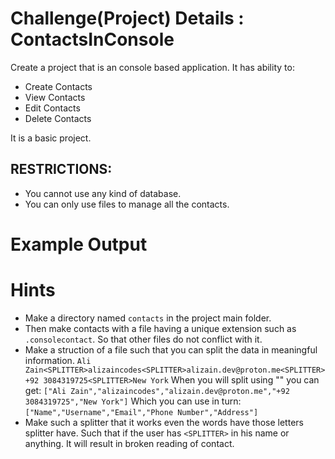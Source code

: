 # Challenge(Project) Details : ContactsInConsole

Create a project that is an console based application.
It has ability to:
- Create Contacts
- View Contacts
- Edit Contacts
- Delete Contacts

It is a basic project. 

## RESTRICTIONS:
- You cannot use any kind of database.
- You can only use files to manage all the contacts.

# Example Output 

# Hints
- Make a directory named `contacts` in the project main folder.
- Then make contacts with a file having a unique extension such as `.consolecontact`. So that other files do not conflict with it.
- Make a struction of a file such that you can split the data in meaningful information.
  `Ali Zain<SPLITTER>alizaincodes<SPLITTER>alizain.dev@proton.me<SPLITTER>+92 3084319725<SPLITTER>New York`
  When you will split using "<SPLITTER>" you can get:
  `["Ali Zain","alizaincodes","alizain.dev@proton.me","+92 3084319725","New York"]`
  Which you can use in turn:
  `["Name","Username","Email","Phone Number","Address"]`
- Make such a splitter that it works even the words have those letters splitter have.
  Such that if the user has `<SPLITTER>` in his name or anything. It will result in broken reading of contact.